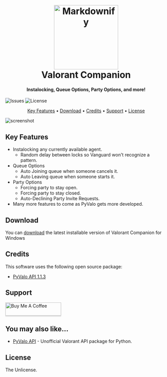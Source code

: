 
<h1 align="center">
  <br>
<img src="https://images-wixmp-ed30a86b8c4ca887773594c2.wixmp.com/f/217d5ea0-623d-40b1-9b31-027b904a5f15/de9c55i-a9f9659c-6618-40aa-a929-1df276518a25.png?token=eyJ0eXAiOiJKV1QiLCJhbGciOiJIUzI1NiJ9.eyJzdWIiOiJ1cm46YXBwOjdlMGQxODg5ODIyNjQzNzNhNWYwZDQxNWVhMGQyNmUwIiwiaXNzIjoidXJuOmFwcDo3ZTBkMTg4OTgyMjY0MzczYTVmMGQ0MTVlYTBkMjZlMCIsIm9iaiI6W1t7InBhdGgiOiJcL2ZcLzIxN2Q1ZWEwLTYyM2QtNDBiMS05YjMxLTAyN2I5MDRhNWYxNVwvZGU5YzU1aS1hOWY5NjU5Yy02NjE4LTQwYWEtYTkyOS0xZGYyNzY1MThhMjUucG5nIn1dXSwiYXVkIjpbInVybjpzZXJ2aWNlOmZpbGUuZG93bmxvYWQiXX0.xbaL4M9esVlNebimkbUKXLjhoMw_iQejkPd9r9L77DE" alt="Markdownify" width="200">
  <br>
  Valorant Companion
  <br>
</h1>

<h4 align="center">Instalocking, Queue Options, Party Options, and more!</h4>

 ![Issues](https://img.shields.io/github/issues/YASSINE-AA/Valorant-Companion) 
 ![License](https://img.shields.io/github/license/YASSINE-AA/Valorant-Companion) 


<p align="center">
  <a href="#key-features">Key Features</a> •
  <a href="#download">Download</a> •
  <a href="#credits">Credits</a> •
  <a href="#support">Support</a> •
  <a href="#license">License</a>


![screenshot](./instalock.gif)

## Key Features

* Instalocking any currently available agent.
  - Random delay between locks so Vanguard won't recognize a pattern.
* Queue Options
  - Auto Joining queue when someone cancels it.
  - Auto Leaving queue when someone starts it.
* Party Options
	- Forcing party to stay open.
	- Forcing party to stay closed.
	- Auto-Declining Party Invite Requests.
* Many more features to come as PyValo gets more developed.


## Download

You can [download]() the latest installable version of Valorant Companion for Windows

## Credits

This software uses the following open source package:

- [PyValo API 1.1.3](https://github.com/YASSINE-AA/PyValo)

## Support

<a href="https://www.buymeacoffee.com/yassineaa" target="_blank"><img src="https://www.buymeacoffee.com/assets/img/custom_images/purple_img.png" alt="Buy Me A Coffee" style="height: 41px !important;width: 174px !important;box-shadow: 0px 3px 2px 0px rgba(190, 190, 190, 0.5) !important;-webkit-box-shadow: 0px 3px 2px 0px rgba(190, 190, 190, 0.5) !important;" ></a>


## You may also like...

- [PyValo API](https://github.com/amitmerchant1990/pomolectron) - Unofficial Valorant API package for Python.

## License

The Unlicense.

